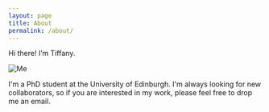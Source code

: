 ```yaml
---
layout: page
title: About
permalink: /about/
---
```


Hi there! I’m Tiffany.

![Me]({{TiffanyVlaar.github.io}}/pics/me.jpeg)

I'm a PhD student at the University of Edinburgh. <!--- and will be using this blog to post about my own research and other research topics that sparked my interest.--> I'm always looking for new collaborators, so if you are interested in my work, please feel free to drop me an email. 

<!---As a hobby I really enjoy traveling and hiking, so I simply couldn't resist adding some blogposts with pictures and recommended travel routes for some of my favourite travel destinations. Hope you enjoy!-->

